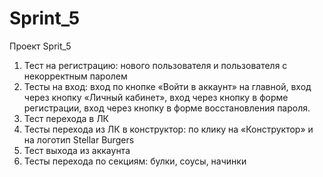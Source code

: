 # Sprint_5 
Проект Sprit_5
1.	Тест на регистрацию: нового пользователя и пользователя с некорректным паролем
2.	Тесты на вход: 
вход по кнопке «Войти в аккаунт» на главной,
вход через кнопку «Личный кабинет»,
вход через кнопку в форме регистрации,
вход через кнопку в форме восстановления пароля.
3.	Тест перехода в ЛК
4.	Тесты перехода из ЛК в конструктор: по клику на «Конструктор» и на логотип Stellar Burgers
5.	Тест выхода из аккаунта
6.	Тесты перехода по секциям: булки, соусы, начинки
